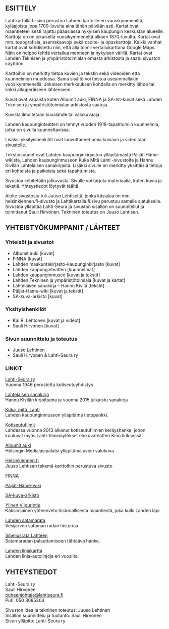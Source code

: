 ## ESITTELY

Lahtikartalla.fi-sivu perustuu Lahden kartoille eri vuosikymmeniltä, kyläajoista
jopa 1700-luvulta aina tähän päivään asti. Kartat ovat maantieteellisesti rajattu
pääasiassa nykyisen kaupungin keskustan alueelle. Karttoja on on jokaiselta vuosikymmeneltä
alkaen 1870-luvulta. Kartat ovat mm. topografisia, asemakaavoja sekä osoite-
ja opaskarttoja. Kaikki vanhat kartat ovat kohdistettu niin, että alla toimii
vertailukarttana Google Maps. Näin on helppo tehdä vertailua menneen ja nykyisen välillä.
Kartat ovat Lahden Teknisen ja ympäristötoimialan omasta arkistosta
ja saatu sivuston käyttöön.

Karttoihin on merkitty tietoa kuvien ja tekstin sekä videoiden että kuunnelmien muodossa.
Sama sisältö voi toistua useammallakin vuosikymmenellä. Jokaisen merkkauksen kohdalla on
merkitty lähde tai linkki alkuperäiseen lähteeseen.

Kuvat ovat vapaista kuten Albumit auki, FINNA ja SA-Int-kuvat sekä Lahden Teknisen
ja ympäristötoimialan arkistosta saatuja.

Kuvista ilmoitetaan kuvalähde tai valokuvaaja.

Lahden kaupunginteatteri on tehnyt vuoden 1918-tapahtumiin kuunnelmia,
jotka on sivulla kuunneltavissa.

Lisäksi yksityishenkilöt ovat luovuttaneet omia kuviaan ja videoitaan sivustolle.

Tekstiosuudet ovat Lahden kaupunginkirjaston ylläpitämästä Päijät-Häme-wikistä,
Lahden kaupunginmuseon Kuka Mitä Lahti -sivustolta ja Hannu Kivilän Lahtelaisen
sanakirjasta. Lisäksi sivulle on merkitty yksittäisiä tietoja eri kohteista ja
paikoista sekä tapahtumista.

Sivustoa kehitetään jatkuvasta. Sivulle voi tarjota materiaalia, kuten kuvia ja tekstiä.
Yhteystiedot löytyvät täältä.

Aloite sivustosta tuli Juuso Lehtiseltä, jonka käsialaa on mm. helsinkiennen.fi-sivusto
ja Lahtikartalla.fi.sivu perustuu samalle ajatukselle. Sivustoa ylläpitää Lahti-Seura ja
sivuston sisällön on suunnitellut ja toimittanut Sauli Hirvonen.
Tekninen toteutus on Juuso Lehtisen.

## YHTEISTYÖKUMPPANIT / LÄHTEET

### Yhteisöt ja sivustot

* Albumit auki [kuvat]
* FINNA [kuvat]
* Lahden maakuntakirjasto-kaupunginkirjasto [kuvat]
* Lahden kaupunginteatteri [kuunnelmat]
* Lahden kaupunginmuseo [kuvat ja tekstit]
* Lahden Tekninen ja ympäristötoimiala [kuvat ja kartat]
* Lahtelaisen sanakirja – Hannu Kivilä [tekstit]
* Päijät-Häme-wiki [kuvat ja tekstit]
* SA-kuva-arkisto [kuvat]

### Yksityishenkilöt

* Kai R. Lehtonen [kuvat ja videot]
* Sauli Hirvonen [kuvat]

### Sivun suunnittelu ja toteutus

* Juuso Lehtinen
* Sauli Hirvonen & Lahti-Seura ry

### LINKIT

[Lahti-Seura ry](http://www.lahtiseura.fi/)<br>
Vuonna 1946 perustettu kotiseutuyhdistys

[Lahtelaisen sanakirja](http://www.lahtiseura.fi/julkaisut/hannu-kivila-lahtelaisen-sanakirja/)<br>
Hannu Kivilän kirjoittama ja vuonna 2015 julkaistu sanakirja

[Kuka, mitä, Lahti](http://www.lahdenmuseot.fi/kuka-mita-lahti/etusivu/)<br>
Lahden kaupunginmuseon ylläpitämä tietopankki.

[Kotiseutufilmit](http://kinoiiris.com/elokuvakeskus/lahti-filmit/)<br>
Lahdessa vuonna 2013 alkanut kotiseutufilmien keräyshanke, johon kuuluvat myös Lahti-filminäytökset elokuvateatteri Kino Iiriksessä.

[Albumit auki](https://albumitauki.fi/group/lahti)<br>
Helsingin Medialasipalatsi ylläpitämä avoin valokuva

[Helsinkiennen.fi](http://www.helsinkiennen.fi)<br>
Juuso Lehtisen tekemä karttoihin perustuva sivusto

[FINNA](https://www.finna.fi/)

[Päijät-Häme-wiki](http://www.paijat-hamewiki.fi/)

[SA-kuva-arkisto](http://sa-kuva.fi/)

[Ylinen Viipurintie](http://www.lahenlehti.net/?p=7762)<br>
Kaksiosainen yhteenveto historiallisesta maantiestä, joka kulki Lahden läpi

[Lahden satamarata](http://www.lahenlehti.net/?p=6128)<br>
Vesijärven sataman radan historiaa

[Sibeliusrata Lahteen](http://www.topparoikka.net/mytajaisten-varikko/sibeliusrata-lahteen/)<br>
Satamaradan palauttamiseen tähtäävä hanke.

[Lahden linjakartta](https://www.google.com/maps/d/viewer?mid=12CifqxeYSh8vvk2hfXl1CoA8pVI&ll=60.970186494847795%2C25.666594499999974&z=10)<br>
Lahden linja-autolinjoja eri vuosilta.

## YHTEYSTIEDOT

Lahti-Seura ry <br>
Sauli Hirvonen <br>
puheenjohtaja@lahtiseura.fi <br>
Puh. 050 3085303 <br>

Sivuston idea ja tekninen toteutus: Juuso Lehtinen <br>
Sisällön suunnittelu ja tuotanto: Sauli Hirvonen <br>
Sivun ylläpito: Lahti-Seura ry <br>

